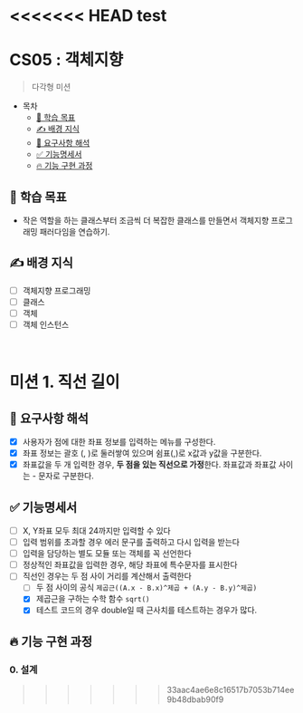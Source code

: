 <<<<<<< HEAD
test
=======
# CS05 : 객체지향
> 다각형 미션

- 목차
    * [🔫 학습 목표](#🔫-학습-목표)
    * [✍️ 배경 지식](#✍️-배경-지식)
    * [👀 요구사항 해석](#👀-요구사항-해석)
    * [✅ 기능명세서](#✅-기능명세서)
    * [🔥 기능 구현 과정](#🔥-기능-구현-과정)

## 🔫 학습 목표
- 작은 역할을 하는 클래스부터 조금씩 더 복잡한 클래스를 만들면서 객체지향 프로그래밍 패러다임을 연습하기.

## ✍️ 배경 지식
- [ ] 객체지향 프로그래밍
- [ ] 클래스
- [ ] 객체
- [ ] 객체 인스턴스

<br/>

# 미션 1. 직선 길이
## 👀 요구사항 해석
- [x] 사용자가 점에 대한 좌표 정보를 입력하는 메뉴를 구성한다.
- [x] 좌표 정보는 괄호 (, )로 둘러쌓여 있으며 쉼표(,)로 x값과 y값을 구분한다.
- [x] 좌표값을 두 개 입력한 경우, **두 점을 있는 직선으로 가정**한다. 좌표값과 좌표값 사이는 - 문자로 구분한다.

## ✅ 기능명세서
- [ ] X, Y좌표 모두 최대 24까지만 입력할 수 있다
- [ ] 입력 범위를 초과할 경우 에러 문구를 출력하고 다시 입력을 받는다
- [ ] 입력을 담당하는 별도 모듈 또는 객체를 꼭 선언한다
- [ ] 정상적인 좌표값을 입력한 경우, 해당 좌표에 특수문자를 표시한다
- [ ] 직선인 경우는 두 점 사이 거리를 계산해서 출력한다
  - [ ] 두 점 사이의 공식 `제곱근((A.x - B.x)^제곱 + (A.y - B.y)^제곱)`
  - [x] 제곱근을 구하는 수학 함수 `sqrt()`
  - [x] 테스트 코드의 경우 double일 때 근사치를 테스트하는 경우가 많다.

## 🔥 기능 구현 과정
### 0. 설계
>>>>>>> 33aac4ae6e8c16517b7053b714ee9b48dbab90f9
